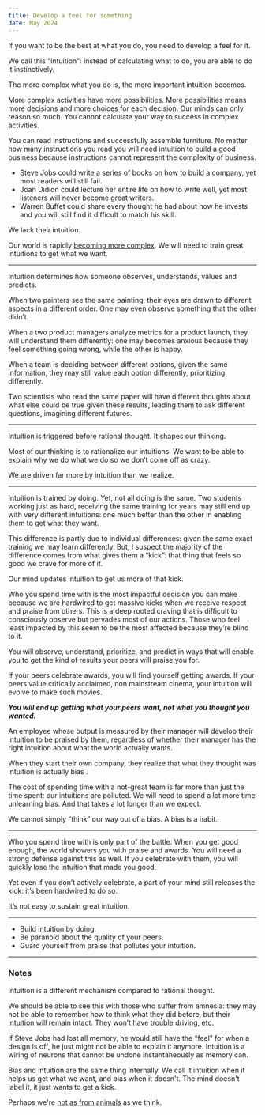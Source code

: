 ```yaml
---
title: Develop a feel for something
date: May 2024
---
```

If you want to be the best at what you do, you need to develop a feel for it.

We call this "intuition": instead of calculating what to do, you are able to do it instinctively.

The more complex what you do is, the more important intuition becomes.

More complex activities have more possibilities. More possibilities means more decisions and more choices for each decision. Our minds can only reason so much. You cannot calculate your way to success in complex activities.

You can read instructions and successfully assemble furniture. No matter how many instructions you read you will need intuition to build a good business because instructions cannot represent the complexity of business.

- Steve Jobs could write a series of books on how to build a company, yet most readers will still fail.
- Joan Didion could lecture her entire life on how to write well, yet most listeners will never become great writers.
- Warren Buffet could share every thought he had about how he invests and you will still find it difficult to match his skill.

We lack their intuition.

Our world is rapidly [becoming more complex](https://jisnu.org/winners). We will need to train great intuitions to get what we want.

---

Intuition determines how someone observes, understands, values and predicts.

When two painters see the same painting, their eyes are drawn to different aspects in a different order. One may even observe something that the other didn’t.

When a two product managers analyze metrics for a product launch, they will understand them differently: one may becomes anxious because they feel something going wrong, while the other is happy. 

When a team is deciding between different options, given the same information, they may still value each option differently, prioritizing differently.

Two scientists who read the same paper will have different thoughts about what else could be true given these results, leading them to ask different questions, imagining different futures.

---

Intuition is triggered before rational thought. It shapes our thinking.

Most of our thinking is to rationalize our intuitions. We want to be able to explain why we do what we do so we don’t come off as crazy.

We are driven far more by intuition than we realize.

---

Intuition is trained by doing. Yet, not all doing is the same. Two students working just as hard, receiving the same training for years may still end up with very different intuitions: one much better than the other in enabling them to get what they want.

This difference is partly due to individual differences: given the same exact training we may learn differently. But, I suspect the majority of the difference comes from what gives them a “kick”: that thing that feels so good we crave for more of it.

Our mind updates intuition to get us more of that kick.

Who you spend time with is the most impactful decision you can make because we are hardwired to get massive kicks when we receive respect and praise from others. This is a deep rooted craving that is difficult to consciously observe but pervades most of our actions. Those who feel least impacted by this seem to be the most affected because they’re blind to it.

You will observe, understand, prioritize, and predict in ways that will enable you to get the kind of results your peers will praise you for.

If your peers celebrate awards, you will find yourself getting awards. If your peers value critically acclaimed, non mainstream cinema, your intuition will evolve to make such movies.

***You will end up getting what your peers want, not what you thought you wanted.***

An employee whose output is measured by their manager will develop their intuition to be praised by them, regardless of whether their manager has the right intuition about what the world actually wants. 

When they start their own company, they realize that what they thought was intuition is actually bias <FootnoteReference number={2} />.

The cost of spending time with a not-great team is far more than just the time spent: our intuitions are polluted. We will need to spend a lot more time unlearning bias. And that takes a lot longer than we expect. 

We cannot simply “think” our way out of a bias. A bias is a habit.

---

Who you spend time with is only part of the battle. When you get good enough, the world showers you with praise and awards. You will need a strong defense against this as well. If you celebrate with them, you will quickly lose the intuition that made you good.

Yet even if you don’t actively celebrate, a part of your mind still releases the kick: it’s been hardwired to do so.

It’s not easy to sustain great intuition.

---

- Build intuition by doing.
- Be paranoid about the quality of your peers.
- Guard yourself from praise that pollutes your intuition.

---


### Notes

<Footnotes>

<Footnote number={1}>

Intuition is a different mechanism compared to rational thought.

We should be able to see this with those who suffer from amnesia: they may not be able to remember how to think what they did before, but their intuition will remain intact. They won’t have trouble driving, etc.

If Steve Jobs had lost all memory, he would still have the “feel” for when a design is off, he just might not be able to explain it anymore. Intuition is a wiring of neurons that cannot be undone instantaneously as memory can. 

</Footnote>

<Footnote number={2}>
Bias and intuition are the same thing internally. We call it intuition when it helps us get what we want, and bias when it doesn't. The mind doesn't label it, it just wants to get a kick.
</Footnote>

</Footnotes>

Perhaps we're [not as from animals](https://en.wikipedia.org/wiki/Operant_conditioning) as we think.





